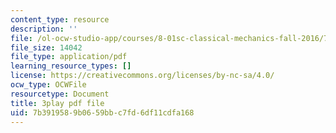 ```yaml
---
content_type: resource
description: ''
file: /ol-ocw-studio-app/courses/8-01sc-classical-mechanics-fall-2016/7b3919589b0659bbc7fd6df11cdfa168_lufK0UlJ7aE.pdf
file_size: 14042
file_type: application/pdf
learning_resource_types: []
license: https://creativecommons.org/licenses/by-nc-sa/4.0/
ocw_type: OCWFile
resourcetype: Document
title: 3play pdf file
uid: 7b391958-9b06-59bb-c7fd-6df11cdfa168
---
```

